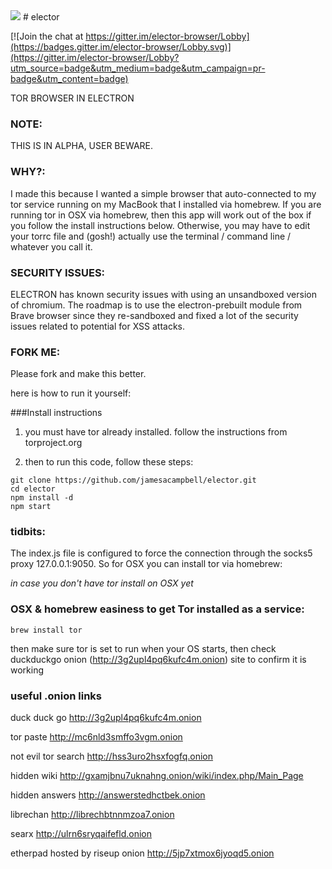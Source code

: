 <img src='https://cloud.githubusercontent.com/assets/616585/18190724/c47550ee-7092-11e6-9cb4-15e02b9ca298.png'/> 
# elector

[![Join the chat at https://gitter.im/elector-browser/Lobby](https://badges.gitter.im/elector-browser/Lobby.svg)](https://gitter.im/elector-browser/Lobby?utm_source=badge&utm_medium=badge&utm_campaign=pr-badge&utm_content=badge)

TOR BROWSER IN ELECTRON

### NOTE:   
THIS IS IN ALPHA, USER BEWARE. 

### WHY?:   
I made this because I wanted a simple browser that auto-connected to my tor service running on my MacBook that I installed via homebrew. If you are running tor in OSX via homebrew, then this app will work out of the box if you follow the install instructions below. Otherwise, you may have to edit your torrc file and (gosh!) actually use the terminal / command line / whatever you call it.

### SECURITY ISSUES:   
ELECTRON has known security issues with using an unsandboxed version of chromium. The roadmap is to use the electron-prebuilt module from Brave browser since they re-sandboxed and fixed a lot of the security issues related to potential for XSS attacks.

### FORK ME:   
Please fork and make this better.

here is how to run it yourself:

###Install instructions

1. you must have tor already installed. follow the instructions from torproject.org

2. then to run this code, follow these steps:
```
git clone https://github.com/jamesacampbell/elector.git
cd elector
npm install -d
npm start
```

### tidbits:

The index.js file is configured to force the connection through the socks5 proxy 127.0.0.1:9050. So for OSX you can install tor via homebrew:

_in case you don't have tor install on OSX yet_

### OSX & homebrew easiness to get Tor installed as a service:

```
brew install tor
```
then make sure tor is set to run when your OS starts, then check duckduckgo onion (http://3g2upl4pq6kufc4m.onion) site to confirm it is working

### useful .onion links

duck duck go http://3g2upl4pq6kufc4m.onion

tor paste http://mc6nld3smffo3vgm.onion

not evil tor search http://hss3uro2hsxfogfq.onion

hidden wiki http://gxamjbnu7uknahng.onion/wiki/index.php/Main_Page

hidden answers http://answerstedhctbek.onion

librechan http://librechbtnnmzoa7.onion

searx http://ulrn6sryqaifefld.onion

etherpad hosted by riseup onion http://5jp7xtmox6jyoqd5.onion
